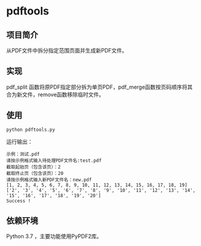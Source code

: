 # pdftools
## 项目简介
从PDF文件中拆分指定范围页面并生成新PDF文件。

##  实现
pdf_split 函数将原PDF指定部分拆为单页PDF，pdf_merge函数按页码顺序将其合为新文件，remove函数移除临时文件。

## 使用

```
python pdftools.py
```

运行输出：

```
示例：测试.pdf
请按示例格式输入待处理PDF文件名:test.pdf
截取起始页（包含该页）：2
截取终止页（包含该页）：20
请按示例格式输入新PDF文件名：new.pdf
[1, 2, 3, 4, 5, 6, 7, 8, 9, 10, 11, 12, 13, 14, 15, 16, 17, 18, 19]
['2', '3', '4', '5', '6', '7', '8', '9', '10', '11', '12', '13', '14', '15', '16', '17', '18', '19', '20']
Success !
```

## 依赖环境
Python 3.7 ，主要功能使用PyPDF2库。

